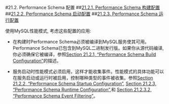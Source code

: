 #21.2. Performance Schema 配置
##[21.2.1. Performance Schema 构建配置](./21.02.01_Performance_Schema_Build_Configuration.md)
##[21.2.2. Performance Schema 启动配置](./21.02.02_Performance_Schema_Startup_Configuration.md)
##[21.2.3. Performance Schema 运行配置](./21.02.03_Performance_Schema_Runtime_Configuration.md)

使用MySQL性能模式, 考虑这些配置的应用:



- 在构建时Performance Schema必须被编译到MySQL服务使其可用。Performance Schema已包含到MySQL二进制发行版。如果你从源代码编译,你必须确保它被编译，参照[Section 21.2.1, “Performance Schema Build Configuration”](./21.02.01_Performance_Schema_Build_Configuration.md)的描述。



- 服务启动时性能模式必须启用，这样才能收集事件。性能模式的具体功能可以在服务启动或运行时被启用，控制哪种类型的事件被收集。参照[Section 21.2.2, “Performance Schema Startup Configuration”](./21.02.02_Performance_Schema_Startup_Configuration.md), [Section 21.2.3, “Performance Schema Runtime Configuration”](./21.02.03_Performance_Schema_Runtime_Configuration.md),和 [Section 21.2.3.2, “Performance Schema Event Filtering”](./21.02.03_Performance_Schema_Runtime_Configuration.md#21.2.3.2)。
